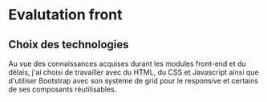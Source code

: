 # Evalutation front

## Choix des technologies

Au vue des connaissances acquises durant les modules front-end et du délais, j'ai choisi de travailler avec du HTML, du CSS et Javascript ainsi que d'utiliser Bootstrap avec son système de grid pour le responsive et certains de ses composants réutilisables.
